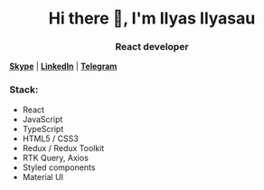 <h1 align="center">Hi there 👋, I'm Ilyas Ilyasau</h1>

<h3 align="center">React developer</h3>

**[Skype](https://join.skype.com/invite/zkGVfCTE0Rqb)** | **[LinkedIn](https://www.linkedin.com/in/ilyas-ilyasov/)** | **[Telegram](https://t.me/ilyas_sov)** 

### Stack:
- React
- JavaScript
- TypeScript
- HTML5 / CSS3
- Redux / Redux Toolkit
- RTK Query, Axios
- Styled components
- Material UI
